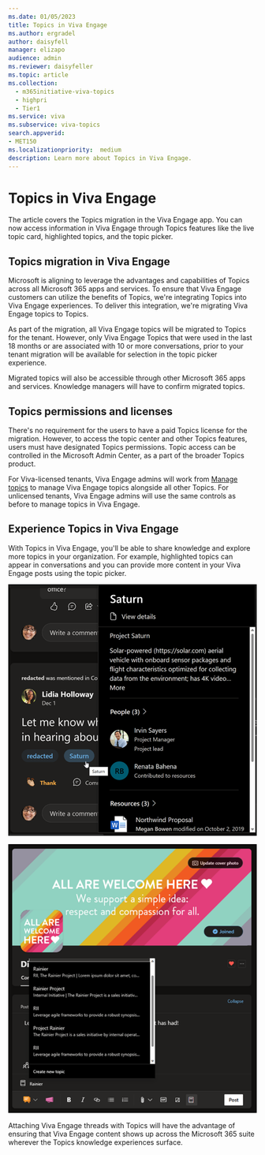 ```yaml
---
ms.date: 01/05/2023
title: Topics in Viva Engage
ms.author: ergradel
author: daisyfell
manager: elizapo
audience: admin
ms.reviewer: daisyfeller
ms.topic: article
ms.collection:
  - m365initiative-viva-topics
  - highpri
  - Tier1
ms.service: viva 
ms.subservice: viva-topics 
search.appverid:
- MET150   
ms.localizationpriority:  medium
description: Learn more about Topics in Viva Engage.
---
```


# Topics in Viva Engage

The article covers the Topics migration in the Viva Engage app. You can now access information in Viva Engage through Topics features like the live topic card, highlighted topics, and the topic picker. 

## Topics migration in Viva Engage

Microsoft is aligning to leverage the advantages and capabilities of Topics across all Microsoft 365 apps and services. To ensure that Viva Engage customers can utilize the benefits of Topics, we're integrating Topics into Viva Engage experiences. To deliver this integration, we're migrating Viva Engage topics to Topics. 

As part of the migration, all Viva Engage topics will be migrated to Topics for the tenant. However, only Viva Engage Topics that were used in the last 18 months or are associated with 10 or more conversations, prior to your tenant migration will be available for selection in the topic picker experience.  

Migrated topics will also be accessible through other Microsoft 365 apps and services. Knowledge managers will have to confirm migrated topics.

## Topics permissions and licenses

There's no requirement for the users to have a paid Topics license for the migration. However, to access the topic center and other Topics features, users must have designated Topics permissions. Topic access can be controlled in the Microsoft Admin Center, as a part of the broader Topics product. 

For Viva-licensed tenants, Viva Engage admins will work from [Manage topics](manage-topics.md) to manage Viva Engage topics alongside all other Topics. For unlicensed tenants, Viva Engage admins will use the same controls as before to manage topics in Viva Engage. 

## Experience Topics in Viva Engage

With Topics in Viva Engage, you'll be able to share knowledge and explore more topics in your organization. For example, highlighted topics can appear in conversations and you can provide more content in your Viva Engage posts using the topic picker.

![Screenshot showing topic card when hovering on topic in published Viva Engage post.](../media/knowledge-management/viva-engage-topic-post.png)

![Screenshot showing topic picker when drafting a Viva Engage post.](../media/knowledge-management/viva-engage-topic-picker.png)

Attaching Viva Engage threads with Topics will have the advantage of ensuring that Viva Engage content shows up across the Microsoft 365 suite wherever the Topics knowledge experiences surface. 
